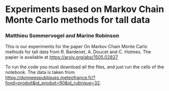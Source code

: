 # Experiments based on Markov Chain Monte Carlo methods for tall data
### Matthieu Sommervogel and Marine Robinson

This is our experiments for the paper On Markov Chain Monte Carlo methods for tall data from R. Bardenet, A. Doucet and C. Holmes. The papier is available at https://arxiv.org/abs/1505.02827

To run the code you must download all the files, and just run the cells of the notebook. 
The data is taken from https://donneespubliques.meteofrance.fr/?fond=produit&id_produit=90&id_rubrique=32.
